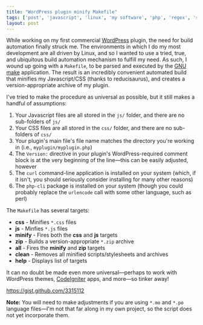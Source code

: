 ```yaml
---
title: "WordPress plugin minify Makefile"
tags: ['post', 'javascript', 'linux', 'my software', 'php', 'regex', 'shell', 'tool', 'wordpress']
layout: post
---
```


While working on my first commercial [WordPress](http://wordpress.org/)
plugin, the need for build automation finally struck me. The
environments in which I do my most development are all driven by Linux,
and so I wanted to use a tried, true, and ubiquitous build automation
mechanism to fulfill my need. As such, I wound up going with a
`Makefile`, to be parsed and executed by the [GNU
make](http://www.gnu.org/software/make/) application. The result is an
incredibly convenient automated build that minifies my Javascript/CSS
(thanks to reducisaurus), and creates a version-appropriate archive of
my plugin.<!--more-->

I've tried to make the procedure as universal as possible, but it still
makes a handful of assumptions:

1.  Your Javascript files are all stored in the `js/` folder, and there
    are no sub-folders of `js/`
2.  Your CSS files are all stored in the `css/` folder, and there are no
    sub-folders of `css/`
3.  Your plugin's main file's file name matches the directory you're
    working in (i.e., `myplugin/myplugin.php`)
4.  The `Version:` directive in your plugin's WordPress-required comment
    block is at the very beginning of the line—this can be easily
    adjusted, however
5.  The `curl` command-line application is installed on your system
    (which, if it isn't, you should seriously consider installing for
    many other reasons)
6.  The `php-cli` package is installed on your system (though you could
    probably replace the `urlencode` call with some other language, such
    as perl)

The `Makefile` has several targets:

-   **css** - Minifies `*.css` files
-   **js** - Minfies `*.js` files
-   **minify** - Fires both the **css** and **js** targets
-   **zip** - Builds a version-appropriate `*.zip` archive
-   **all** - Fires the **minify** and **zip** targets
-   **clean** - Removes all minified scripts/stylesheets and archives
-   **help** - Displays list of targets

It can no doubt be made even more universal—perhaps to work with
WordPress themes, [CodeIgniter](http://codeigniter.com/) apps, and
more—so tinker away!

<script src="https://gist.github.com/3315112.js"></script>
<noscript><https://gist.github.com/3315112></noscript>

**Note:** You will need to make adjustments if you are using `*.mo` and
`*.po` language files—I'm not that far along in my own project, so the
script does not yet incorporate them.
